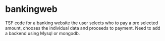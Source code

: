 # bankingweb
TSF code for a banking website
the user selects who to pay a pre selected amount,
chooses the individual data and proceeds to payment.
Need to add a backend using Mysql or mongodb.
